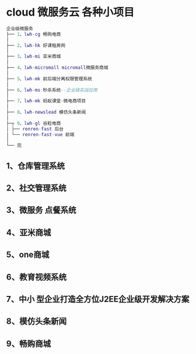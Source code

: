 # cloud 微服务云 各种小项目

```lua
企业级微服务
├── 1、lwh-cg 畅购电商
│
├── 2、lwh-hk 好课租房网
│
├── 3、lwh-mi 亚米商城
│
├── 4、lwh-micromall micromall微服务商城
│       
├── 5、lwh-mk 前后端分离权限管理系统     
│
├── 6、lwh-ms 秒杀系统--企业级实战应用  
│ 
├── 7、lwh-mk 蚂蚁课堂-微电商项目 
│
├── 8、lwh-newslead 模仿头条新闻  
│     
├─┬ 9、lwh-gl 谷粒电商
│ ├── renren-fast 后台
│ └── renren-fast-vue 前端
│
└── 完
```

## 1、仓库管理系统

## 2、社交管理系统

## 3、微服务 点餐系统

## 4、亚米商城

## 5、one商城

## 6、教育视频系统

## 7、中小 型企业打造全方位J2EE企业级开发解决方案

## 8、模仿头条新闻 

## 9、畅购商城




 


